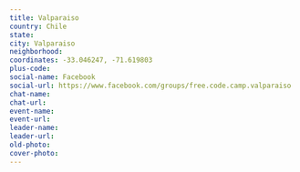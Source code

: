 ```yaml
---
title: Valparaiso
country: Chile
state: 
city: Valparaiso
neighborhood: 
coordinates: -33.046247, -71.619803
plus-code:
social-name: Facebook
social-url: https://www.facebook.com/groups/free.code.camp.valparaiso
chat-name:
chat-url:
event-name:
event-url:
leader-name:
leader-url:
old-photo: 
cover-photo:
---
```

